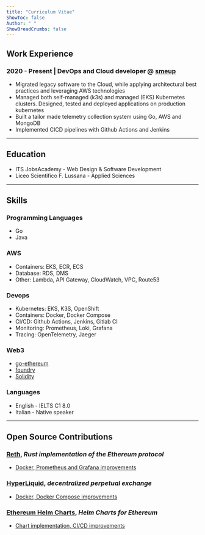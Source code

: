 ```yaml
---
title: "Curriculum Vitae"
ShowToc: false
Author: " "
ShowBreadCrumbs: false
---
```


## Work Experience

### 2020 - Present | DevOps and Cloud developer @ [smeup](https://smeup.com)

- Migrated legacy software to the Cloud, while applying architectural best practices and leveraging AWS technologies
- Managed both self-managed (k3s) and managed (EKS) Kubernetes clusters. Designed, tested and deployed applications on production kubernetes
- Built a tailor made telemetry collection system using Go, AWS and MongoDB
- Implemented CICD pipelines with Github Actions and Jenkins

---

## Education

- ITS JobsAcademy - Web Design & Software Development
- Liceo Scientifico F. Lussana - Applied Sciences

---

## Skills

### Programming Languages

- Go
- Java

### AWS

- Containers: EKS, ECR, ECS
- Database: RDS, DMS
- Other: Lambda, API Gateway, CloudWatch, VPC, Route53

### Devops

- Kubernetes: EKS, K3S, OpenShift
- Containers: Docker, Docker Compose
- CI/CD: Github Actions, Jenkins, Gitlab CI
- Monitoring: Prometheus, Loki, Grafana
- Tracing: OpenTelemetry, Jaeger

### Web3

- [go-ethereum](https://github.com/ethereum/go-ethereum)
- [foundry](https://github.com/foundry-rs/foundry)
- [Solidity](https://soliditylang.org/)

### Languages

- English - IELTS C1 8.0
- Italian - Native speaker

---

## Open Source Contributions

### [Reth](https://reth.rs/), _Rust implementation of the Ethereum protocol_
- [Docker, Prometheus and Grafana improvements](https://github.com/paradigmxyz/reth/commits?author=paolofacchinetti)

### [HyperLiquid](https://hyperliquid.xyz), _decentralized perpetual exchange_
- [Docker, Docker Compose improvements](https://github.com/hyperliquid-dex/node/commits?author=paolofacchinetti)

### [Ethereum Helm Charts](https://github.com/ethpandaops/ethereum-helm-charts), _Helm Charts for Ethereum_
- [Chart implementation, CI/CD improvements](https://github.com/ethpandaops/ethereum-helm-charts/commits?author=paolofacchinetti)
